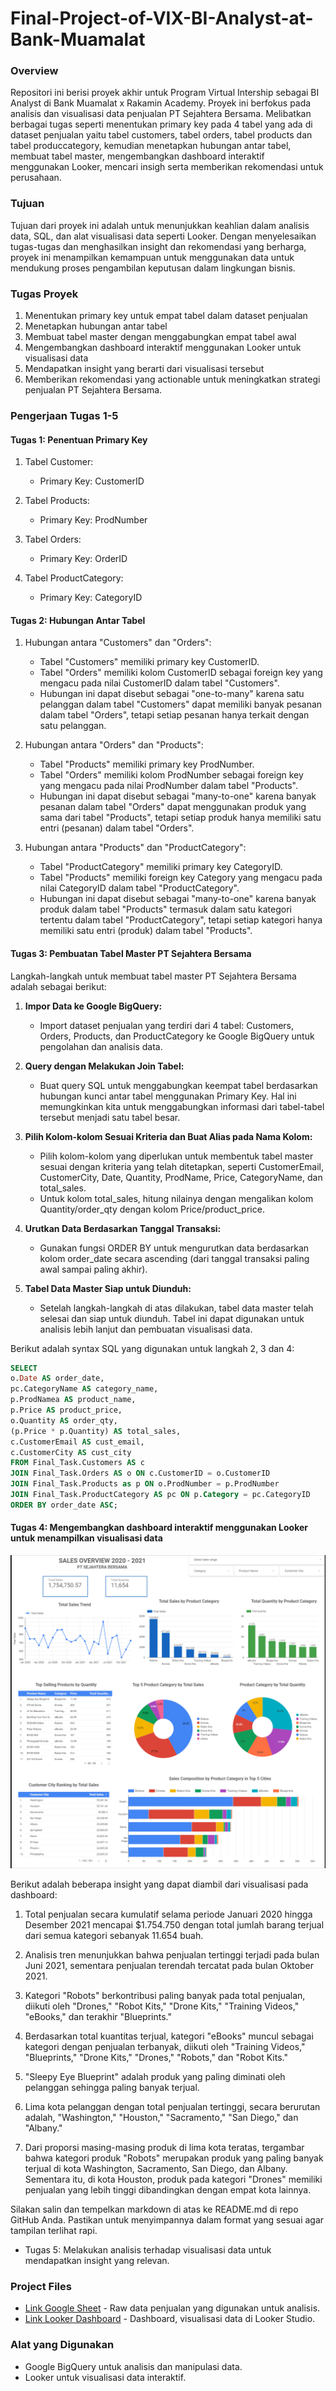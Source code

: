 # Final-Project-of-VIX-BI-Analyst-at-Bank-Muamalat

### Overview
Repositori ini berisi proyek akhir untuk Program Virtual Intership sebagai BI Analyst di Bank Muamalat x Rakamin Academy. Proyek ini berfokus pada analisis dan visualisasi data penjualan PT Sejahtera Bersama. Melibatkan berbagai tugas seperti menentukan primary key pada 4 tabel yang ada di dataset penjualan yaitu tabel customers, tabel orders, tabel products dan tabel produccategory, kemudian menetapkan hubungan antar tabel, membuat tabel master, mengembangkan dashboard interaktif menggunakan Looker, mencari insigh serta memberikan rekomendasi untuk perusahaan.

### Tujuan
Tujuan dari proyek ini adalah untuk menunjukkan keahlian dalam analisis data, SQL, dan alat visualisasi data seperti Looker. Dengan menyelesaikan tugas-tugas dan menghasilkan insight dan rekomendasi yang berharga, proyek ini menampilkan kemampuan untuk menggunakan data untuk mendukung proses pengambilan keputusan dalam lingkungan bisnis.

### Tugas Proyek
1. Menentukan primary key untuk empat tabel dalam dataset penjualan
2. Menetapkan hubungan antar tabel
3. Membuat tabel master dengan menggabungkan empat tabel awal
4. Mengembangkan dashboard interaktif menggunakan Looker untuk visualisasi data
5. Mendapatkan insight yang berarti dari visualisasi tersebut
6. Memberikan rekomendasi yang actionable untuk meningkatkan strategi penjualan PT Sejahtera Bersama.

### Pengerjaan Tugas 1-5
  #### Tugas 1: Penentuan Primary Key
1. Tabel Customer:
   - Primary Key: CustomerID

2. Tabel Products:
   - Primary Key: ProdNumber

3. Tabel Orders:
   - Primary Key: OrderID

4. Tabel ProductCategory:
   - Primary Key: CategoryID

#### Tugas 2: Hubungan Antar Tabel

1. Hubungan antara "Customers" dan "Orders":
   - Tabel "Customers" memiliki primary key CustomerID.
   - Tabel "Orders" memiliki kolom CustomerID sebagai foreign key yang mengacu pada nilai CustomerID dalam tabel "Customers".
   - Hubungan ini dapat disebut sebagai "one-to-many" karena satu pelanggan dalam tabel "Customers" dapat memiliki banyak pesanan dalam tabel "Orders", tetapi setiap pesanan hanya terkait dengan satu pelanggan.

2. Hubungan antara "Orders" dan "Products":
   - Tabel "Products" memiliki primary key ProdNumber.
   - Tabel "Orders" memiliki kolom ProdNumber sebagai foreign key yang mengacu pada nilai ProdNumber dalam tabel "Products".
   - Hubungan ini dapat disebut sebagai "many-to-one" karena banyak pesanan dalam tabel "Orders" dapat menggunakan produk yang sama dari tabel "Products", tetapi setiap produk hanya memiliki satu entri (pesanan) dalam tabel "Orders".

3. Hubungan antara "Products" dan "ProductCategory":
   - Tabel "ProductCategory" memiliki primary key CategoryID.
   - Tabel "Products" memiliki foreign key Category yang mengacu pada nilai CategoryID dalam tabel "ProductCategory".
   - Hubungan ini dapat disebut sebagai "many-to-one" karena banyak produk dalam tabel "Products" termasuk dalam satu kategori tertentu dalam tabel "ProductCategory", tetapi setiap kategori hanya memiliki satu entri (produk) dalam tabel "Products".

#### Tugas 3: Pembuatan Tabel Master PT Sejahtera Bersama

Langkah-langkah untuk membuat tabel master PT Sejahtera Bersama adalah sebagai berikut:

1. **Impor Data ke Google BigQuery:** 
   - Import dataset penjualan yang terdiri dari 4 tabel: Customers, Orders, Products, dan ProductCategory ke Google BigQuery untuk pengolahan dan analisis data.

2. **Query dengan Melakukan Join Tabel:** 
   - Buat query SQL untuk menggabungkan keempat tabel berdasarkan hubungan kunci antar tabel menggunakan Primary Key. Hal ini memungkinkan kita untuk menggabungkan informasi dari tabel-tabel tersebut menjadi satu tabel besar.

3. **Pilih Kolom-kolom Sesuai Kriteria dan Buat Alias pada Nama Kolom:** 
   - Pilih kolom-kolom yang diperlukan untuk membentuk tabel master sesuai dengan kriteria yang telah ditetapkan, seperti CustomerEmail, CustomerCity, Date, Quantity, ProdName, Price, CategoryName, dan total_sales.
   - Untuk kolom total_sales, hitung nilainya dengan mengalikan kolom Quantity/order_qty dengan kolom Price/product_price.

4. **Urutkan Data Berdasarkan Tanggal Transaksi:** 
   - Gunakan fungsi ORDER BY untuk mengurutkan data berdasarkan kolom order_date secara ascending (dari tanggal transaksi paling awal sampai paling akhir).

5. **Tabel Data Master Siap untuk Diunduh:** 
   - Setelah langkah-langkah di atas dilakukan, tabel data master telah selesai dan siap untuk diunduh. Tabel ini dapat digunakan untuk analisis lebih lanjut dan pembuatan visualisasi data.

Berikut adalah syntax SQL yang digunakan untuk langkah 2, 3 dan 4:

```sql
SELECT
o.Date AS order_date,
pc.CategoryName AS category_name,
p.ProdNamea AS product_name,
p.Price AS product_price,
o.Quantity AS order_qty,
(p.Price * p.Quantity) AS total_sales,
c.CustomerEmail AS cust_email,
c.CustomerCity AS cust_city
FROM Final_Task.Customers AS c
JOIN Final_Task.Orders AS o ON c.CustomerID = o.CustomerID
JOIN Final_Task.Products as p ON o.ProdNumber = p.ProdNumber
JOIN Final_Task.ProductCategory AS pc ON p.Category = pc.CategoryID
ORDER BY order_date ASC;
```
#### Tugas 4: Mengembangkan dashboard interaktif menggunakan Looker untuk menampilkan visualisasi data
![Tampilan Dashboard Sales Overview PT Sejahtera Bersama](dashboard.png)


Berikut adalah beberapa insight yang dapat diambil dari visualisasi pada dashboard:

1. Total penjualan secara kumulatif selama periode Januari 2020 hingga Desember 2021 mencapai $1.754.750 dengan total jumlah barang terjual dari semua kategori sebanyak 11.654 buah.

2. Analisis tren menunjukkan bahwa penjualan tertinggi terjadi pada bulan Juni 2021, sementara penjualan terendah tercatat pada bulan Oktober 2021.

3. Kategori "Robots" berkontribusi paling banyak pada total penjualan, diikuti oleh "Drones," "Robot Kits," "Drone Kits," "Training Videos," "eBooks," dan terakhir "Blueprints."

4. Berdasarkan total kuantitas terjual, kategori "eBooks" muncul sebagai kategori dengan penjualan terbanyak, diikuti oleh "Training Videos," "Blueprints," "Drone Kits," "Drones," "Robots," dan "Robot Kits."

5. "Sleepy Eye Blueprint" adalah produk yang paling diminati oleh pelanggan sehingga paling banyak terjual.

6. Lima kota pelanggan dengan total penjualan tertinggi, secara berurutan adalah, "Washington," "Houston," "Sacramento," "San Diego," dan "Albany."

7. Dari proporsi masing-masing produk di lima kota teratas, tergambar bahwa kategori produk "Robots" merupakan produk yang paling banyak terjual di kota Washington, Sacramento, San Diego, dan Albany. Sementara itu, di kota Houston, produk pada kategori "Drones" memiliki penjualan yang lebih tinggi dibandingkan dengan empat kota lainnya.

Silakan salin dan tempelkan markdown di atas ke README.md di repo GitHub Anda. Pastikan untuk menyimpannya dalam format yang sesuai agar tampilan terlihat rapi.

- Tugas 5: Melakukan analisis terhadap visualisasi data untuk mendapatkan insight yang relevan.

### Project Files
- [Link Google Sheet](https://docs.google.com/spreadsheets/d/1GI4YFa3cE87rI35UBNYVnAsFaVsaT8HvkpfqrAEzCpg/edit?usp=drive_link) - Raw data penjualan yang digunakan untuk analisis.
- [Link Looker Dashboard](https://lookerstudio.google.com/s/vHJehnkFVRQ) - Dashboard, visualisasi data di Looker Studio.

### Alat yang Digunakan
- Google BigQuery untuk analisis dan manipulasi data.
- Looker untuk visualisasi data interaktif.

